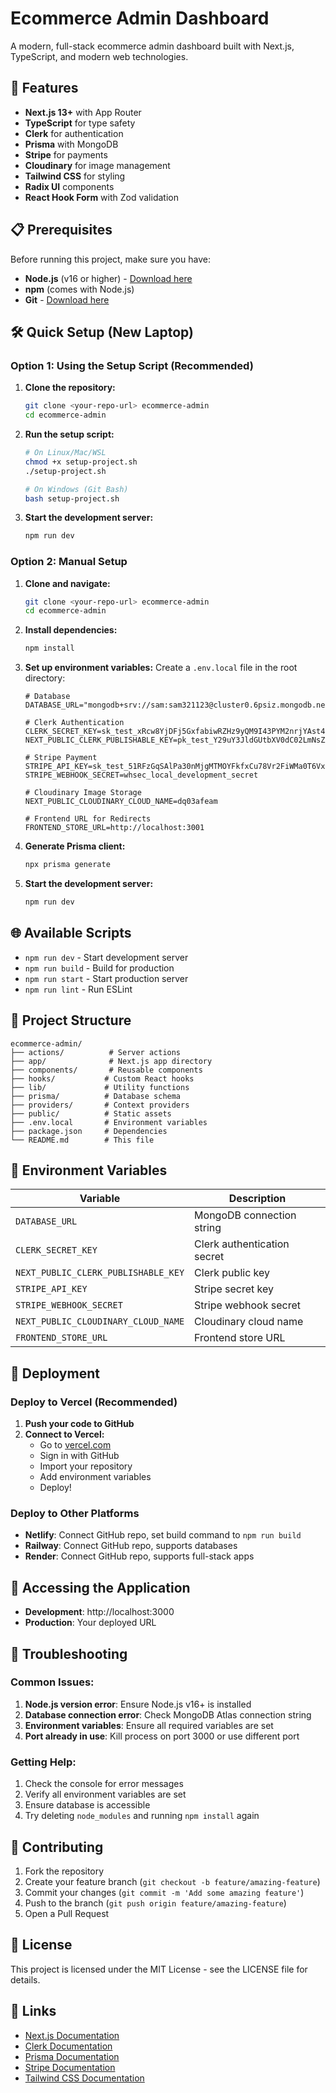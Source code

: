 # Ecommerce Admin Dashboard

A modern, full-stack ecommerce admin dashboard built with Next.js, TypeScript, and modern web technologies.

## 🚀 Features

- **Next.js 13+** with App Router
- **TypeScript** for type safety
- **Clerk** for authentication
- **Prisma** with MongoDB
- **Stripe** for payments
- **Cloudinary** for image management
- **Tailwind CSS** for styling
- **Radix UI** components
- **React Hook Form** with Zod validation

## 📋 Prerequisites

Before running this project, make sure you have:

- **Node.js** (v16 or higher) - [Download here](https://nodejs.org/)
- **npm** (comes with Node.js)
- **Git** - [Download here](https://git-scm.com/)

## 🛠️ Quick Setup (New Laptop)

### Option 1: Using the Setup Script (Recommended)

1. **Clone the repository:**
   ```bash
   git clone <your-repo-url> ecommerce-admin
   cd ecommerce-admin
   ```

2. **Run the setup script:**
   ```bash
   # On Linux/Mac/WSL
   chmod +x setup-project.sh
   ./setup-project.sh
   
   # On Windows (Git Bash)
   bash setup-project.sh
   ```

3. **Start the development server:**
   ```bash
   npm run dev
   ```

### Option 2: Manual Setup

1. **Clone and navigate:**
   ```bash
   git clone <your-repo-url> ecommerce-admin
   cd ecommerce-admin
   ```

2. **Install dependencies:**
   ```bash
   npm install
   ```

3. **Set up environment variables:**
   Create a `.env.local` file in the root directory:
   ```env
   # Database
   DATABASE_URL="mongodb+srv://sam:sam321123@cluster0.6psiz.mongodb.net/ecommerce"
   
   # Clerk Authentication
   CLERK_SECRET_KEY=sk_test_xRcw8YjDFj5GxfabiwRZHz9yQM9I43PYM2nrjYAst4
   NEXT_PUBLIC_CLERK_PUBLISHABLE_KEY=pk_test_Y29uY3JldGUtbXV0dC02LmNsZXJrLmFjY291bnRzLmRldiQ
   
   # Stripe Payment
   STRIPE_API_KEY=sk_test_51RFzGqSAlPa30nMjgMTMOYFkfxCu78Vr2FiWMa0T6VxGcdZUuZOgXWh8XfmYOnTNov0axUlIRYpKucZ2PG6wFQK700BdUoQKbm
   STRIPE_WEBHOOK_SECRET=whsec_local_development_secret
   
   # Cloudinary Image Storage
   NEXT_PUBLIC_CLOUDINARY_CLOUD_NAME=dq03afeam
   
   # Frontend URL for Redirects
   FRONTEND_STORE_URL=http://localhost:3001
   ```

4. **Generate Prisma client:**
   ```bash
   npx prisma generate
   ```

5. **Start the development server:**
   ```bash
   npm run dev
   ```

## 🌐 Available Scripts

- `npm run dev` - Start development server
- `npm run build` - Build for production
- `npm run start` - Start production server
- `npm run lint` - Run ESLint

## 🔧 Project Structure

```
ecommerce-admin/
├── actions/          # Server actions
├── app/              # Next.js app directory
├── components/       # Reusable components
├── hooks/           # Custom React hooks
├── lib/             # Utility functions
├── prisma/          # Database schema
├── providers/       # Context providers
├── public/          # Static assets
├── .env.local       # Environment variables
├── package.json     # Dependencies
└── README.md        # This file
```

## 🔐 Environment Variables

| Variable | Description |
|----------|-------------|
| `DATABASE_URL` | MongoDB connection string |
| `CLERK_SECRET_KEY` | Clerk authentication secret |
| `NEXT_PUBLIC_CLERK_PUBLISHABLE_KEY` | Clerk public key |
| `STRIPE_API_KEY` | Stripe secret key |
| `STRIPE_WEBHOOK_SECRET` | Stripe webhook secret |
| `NEXT_PUBLIC_CLOUDINARY_CLOUD_NAME` | Cloudinary cloud name |
| `FRONTEND_STORE_URL` | Frontend store URL |

## 🚀 Deployment

### Deploy to Vercel (Recommended)

1. **Push your code to GitHub**
2. **Connect to Vercel:**
   - Go to [vercel.com](https://vercel.com)
   - Sign in with GitHub
   - Import your repository
   - Add environment variables
   - Deploy!

### Deploy to Other Platforms

- **Netlify**: Connect GitHub repo, set build command to `npm run build`
- **Railway**: Connect GitHub repo, supports databases
- **Render**: Connect GitHub repo, supports full-stack apps

## 📱 Accessing the Application

- **Development**: http://localhost:3000
- **Production**: Your deployed URL

## 🐛 Troubleshooting

### Common Issues:

1. **Node.js version error**: Ensure Node.js v16+ is installed
2. **Database connection error**: Check MongoDB Atlas connection string
3. **Environment variables**: Ensure all required variables are set
4. **Port already in use**: Kill process on port 3000 or use different port

### Getting Help:

1. Check the console for error messages
2. Verify all environment variables are set
3. Ensure database is accessible
4. Try deleting `node_modules` and running `npm install` again

## 🤝 Contributing

1. Fork the repository
2. Create your feature branch (`git checkout -b feature/amazing-feature`)
3. Commit your changes (`git commit -m 'Add some amazing feature'`)
4. Push to the branch (`git push origin feature/amazing-feature`)
5. Open a Pull Request

## 📄 License

This project is licensed under the MIT License - see the LICENSE file for details.

## 🔗 Links

- [Next.js Documentation](https://nextjs.org/docs)
- [Clerk Documentation](https://clerk.com/docs)
- [Prisma Documentation](https://www.prisma.io/docs)
- [Stripe Documentation](https://stripe.com/docs)
- [Tailwind CSS Documentation](https://tailwindcss.com/docs)
